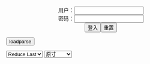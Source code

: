 <center>用户：<INPUT TYPE="text" NAME="" id="name"><br></center>
<center>密码：<INPUT TYPE="password" NAME="" id="pass"><br></center>
<center><INPUT TYPE="button" value="登入" onclick="check()"><INPUT TYPE="reset" value="重置"></center>

<div style="display: none" id="mdm" name="dmd">
  <button onclick="location.reload()">Cover 0</button>
</div>

<button style="display: none" name="dmd" onclick="toggleb()">toggle</button>
<button onclick="loadparse()">loadparse</button>

<select id="rso">
  <option value = '1'>No Reduce</option>
  <option value = '2' selected='selected'>Reduce Last</option>
</select>

<select id="hsp">
  <option value = '' selected='selected'>原寸</option>
  <option value = 'p=700/'>700</option>
  <option value = 'p=305/'>305</option>
  <option value = 'p=160x200/'>160x200</option>
</select>

<br>
<div style="display: none" id="mdc" name="dmd">
</div>

<pre style="display: none" id = "raw">
<!-- 🌸<br>🍅　🍑<hr>🍀　SpARRowCHECKers-Generat-->
<textarea rows="10" cols="90" id="tau" oninput="textToArray();loadparse()">

https://static10.hentai-cosplays.com/upload/20220722/307/314026/p=700/42.jpg
https://static10.hentai-cosplays.com/upload/20220723/307/314095/p=700/70.jpg
https://static5.hentai-cosplays.com/upload/20211208/250/255312/p=700/48.jpg
https://static10.hentai-cosplays.com/upload/20220722/307/314021/p=700/40.jpg
https://static10.hentai-cosplays.com/upload/20220722/307/314020/p=700/46.jpg
https://static10.hentai-cosplays.com/upload/20220701/305/312044/p=700/59.jpg
https://static10.hentai-cosplays.com/upload/20220608/301/307358/p=700/108.jpg
https://static9.hentai-cosplays.com/upload/20220606/300/306767/p=700/47.jpg
https://static4.hentai-cosplays.com/upload/20210401/217/221449/p=700/3.jpg
https://static8.hentai-cosplays.com/upload/20220406/295/301321/p=700/35.jpg
https://static8.hentai-cosplays.com/upload/20220404/295/301184/p=700/64.jpg
https://static5.hentai-cosplays.com/upload/20211209/251/256345/p=700/55.jpg
https://static5.hentai-cosplays.com/upload/20210927/240/244840/p=700/40.jpg
https://static7.hentai-cosplays.com/upload/20220301/291/297295/p=700/23.jpg
https://static7.hentai-cosplays.com/upload/20220308/292/298132/p=700/24.jpg
https://static6.hentai-cosplays.com/upload/20220105/272/278005/p=700/27.jpg
https://static6.hentai-cosplays.com/upload/20220109/274/280541/p=700/29.jpg
https://static6.hentai-cosplays.com/upload/20220103/270/276434/p=700/28.jpg
https://static6.hentai-cosplays.com/upload/20211228/266/271832/p=700/72.jpg

</textarea><br><!-- 🍀<br>🍑　🍅<hr>🌸 -->

<textarea rows="30" cols="100" id="tar" oninput="loadparse()">

Coser@Byoru: Pai Mei (42 ảnh + 9 videos) - 5 - エロコスプレ
https://ja.hentai-cosplays.com/image/coserbyoru-pai-mei-42-nh--9-videos/page/5/

<font size="1" style="color:#DCDCDC">2022-08-02</font>

Coser@Byoru: Marin Kitagawa (70 ảnh + 1 video) - 7 - エロコスプレ
https://ja.hentai-cosplays.com/image/coserbyoru-marin-kitagawa-70-nh--1-video/page/7/

<font size="1" style="color:#DCDCDC">2022-08-02</font>

Byoru - Asuka 1 - 5 - エロコスプレ
https://ja.hentai-cosplays.com/image/byoru-asuka-1/page/5/

<font size="1" style="color:#DCDCDC">2022-08-01</font>

Coser@Byoru: Mama Jiangshi – Minamoto no Raiko (FGO) (40 ảnh +16 videos) - エロコスプレ
https://ja.hentai-cosplays.com/image/coserbyoru-mama-jiangshi--minamoto-no-raiko-fgo-40-nh-16-videos/

https://static10.hentai-cosplays.com/upload/20220722/307/314021/p=700/40.jpg

<font size="1" style="color:#DCDCDC">2022-07-29</font>

Coser@Byoru: Sesshouin Kiara “Summer” (46 ảnh + 8 videos) - エロコスプレ
https://ja.hentai-cosplays.com/image/coserbyoru-sesshouin-kiara-summer-46-nh--8-videos/

https://static10.hentai-cosplays.com/upload/20220722/307/314020/p=700/46.jpg

<font size="1" style="color:#DCDCDC">2022-07-29</font>

Byoru - Futaba Sakura - エロコスプレ
https://ja.hentai-cosplays.com/image/byoru-futaba-sakura/

https://static10.hentai-cosplays.com/upload/20220701/305/312044/p=700/59.jpg

<font size="1" style="color:#DCDCDC">2022-07-07</font>

Byoru – Rosaria - エロコスプレ
https://ja.hentai-cosplays.com/image/byoru--rosaria/

https://static10.hentai-cosplays.com/upload/20220703/305/312190/p=305/35.jpg

<font size="1" style="color:#DCDCDC">2022-07-07</font>

Byoru Cosplay 4k - エロコスプレ
https://ja.hentai-cosplays.com/image/byoru-cosplay-4k/

https://static10.hentai-cosplays.com/upload/20220608/301/307358/p=700/108.jpg

<font size="1" style="color:#DCDCDC">2022-06-09</font>

Byoru - Mori Calliope - エロコスプレ
https://ja.hentai-cosplays.com/image/byoru-mori-calliope/

https://static9.hentai-cosplays.com/upload/20220606/300/306767/p=700/47.jpg

<font size="1" style="color:#DCDCDC">2022-06-07</font>

Byoru - Jiangshi Raikou 1 - エロコスプレ
https://ja.hentai-cosplays.com/image/byoru-jiangshi-raikou-1/

https://static4.hentai-cosplays.com/upload/20210401/217/221449/p=700/3.jpg

<font size="1" style="color:#DCDCDC">2022-04-26</font>

Byoru - Squirt Game 1 - エロコスプレ
https://ja.hentai-cosplays.com/image/byoru-squirt-game-1/

https://static8.hentai-cosplays.com/upload/20220406/295/301321/p=700/35.jpg

<font size="1" style="color:#DCDCDC">2022-04-26</font>

Byoru – Shizuku Kuroe - エロコスプレ
https://ja.hentai-cosplays.com/image/byoru--shizuku-kuroe/

https://static8.hentai-cosplays.com/upload/20220404/295/301184/p=700/64.jpg

<font size="1" style="color:#DCDCDC">2022-04-05</font>

Byoru - Cyber Makima 3 - エロコスプレ
https://ja.hentai-cosplays.com/image/byoru-cyber-makima-3/

https://static5.hentai-cosplays.com/upload/20211209/251/256345/56.gif
https://static5.hentai-cosplays.com/upload/20211209/251/256345/57.gif
https://static5.hentai-cosplays.com/upload/20211209/251/256345/p=700/55.jpg

<font size="1" style="color:#DCDCDC">2022-03-14</font>

Byoru -Mama Jiangshi - Minamoto no Raiko 3 - エロコスプレ
https://ja.hentai-cosplays.com/image/byoru-mama-jiangshi-minamoto-no-raiko-3/

https://static5.hentai-cosplays.com/upload/20210927/240/244840/p=700/40.jpg

<font size="1" style="color:#DCDCDC">2022-03-14</font>

Byoru -Leifang Halloween 3 - エロコスプレ
https://ja.hentai-cosplays.com/image/byoru-leifang-halloween-3/

https://static7.hentai-cosplays.com/upload/20220301/291/297295/p=700/23.jpg

<font size="1" style="color:#DCDCDC">2022-03-14</font>

[My Dress-Up Darling][Marin Kitagawa] Bikini - Byoru - エロコスプレ
https://ja.hentai-cosplays.com/image/my-dress-up-darlingmarin-kitagawa-bikini-byoru/

https://static7.hentai-cosplays.com/upload/20220308/292/298132/p=700/24.jpg

<font size="1" style="color:#DCDCDC">2022-03-11</font>

<font size="2"><b>
Byoru - Hinata - エロコスプレ</b></font><br>
https://ja.hentai-cosplays.com/image/byoru-hinata/

https://static6.hentai-cosplays.com/upload/20220105/272/278005/p=700/27.jpg

<font size="1" style="color:#DCDCDC"><b>2022/1/10 上午10:17:39</b></font><br>

<font size="2"><b>
Byoru – Hinata Akatsuki - エロコスプレ</b></font><br>
https://ja.hentai-cosplays.com/image/byoru--hinata-akatsuki/

https://static6.hentai-cosplays.com/upload/20220109/274/280541/p=700/29.jpg

<font size="1" style="color:#DCDCDC"><b>2022/1/10 上午10:20:05</b></font><br>

<font size="2"><b>
Byoru - Choco Yuzuki - エロコスプレ</b></font><br>
https://ja.hentai-cosplays.com/image/byoru-choco-yuzuki/

https://static6.hentai-cosplays.com/upload/20220103/270/276434/p=700/28.jpg

<font size="1" style="color:#DCDCDC"><b>2022/1/10 上午10:22:55</b></font><br>

<font size="2"><b>
Byoru - Raiden Shogun - エロコスプレ</b></font><br>
https://ja.hentai-cosplays.com/image/byoru-raiden-shogun-1/

https://static6.hentai-cosplays.com/upload/20211228/266/271832/p=700/72.jpg

<font size="1" style="color:#DCDCDC"><b>2022/1/10 上午10:22:10</b></font><br>

</textarea>
</pre>

<script src="https://cdn.jsdelivr.net/npm/jquery@3.5.1/dist/jquery.min.js"></script>

<link rel="stylesheet" href="https://cdn.jsdelivr.net/gh/fancyapps/fancybox@3.5.7/dist/jquery.fancybox.min.css" />
<script src="https://cdn.jsdelivr.net/gh/fancyapps/fancybox@3.5.7/dist/jquery.fancybox.min.js"></script>

<script type="text/javascript">

var __urlRegex = /(\b(https?|ftp|file):\/\/[-A-Z0-9+&@#\/%?=~_|!:,.;]*[-A-Z0-9+&@#\/%=~_|])/ig;
var __imgRegex = /\.(?:jpe?g|gif|png)$/i;

textToArray();
loadparse();

function parseURL($string){

    var exp = __urlRegex;
    return $string.replace(exp,function(match){
            __imgRegex.lastIndex=0;
            if(__imgRegex.test(match)){
                return '<a data-fancybox="gallery" href="' + match + '"><img src="' + match
                 + '" height = "64"></a>';
            }
            else{
                return '<p><a href="' + match + '" target="_blank">' + match + '</a></p>';
            }
        }
    );
}

function textToArray(){
  var textArea = document.getElementById("tau");
  var arrayFromTextArea = textArea.value.split(String.fromCharCode(10));
  for ( var i = 0; i < arrayFromTextArea.length; i++ ) {
    generateM(arrayFromTextArea[i]);
  }
}

function generateM(url) {
  mdm.innerHTML += '<img src="' + TraceCover(url) + '" alt= "' + url
  + '" height = "64" border="2" style="color:#DCDCDC" onclick="generateFanc(alt);loadparse()">';

}

function TraceCover(url) {
  var SegmentArr = url.split('/');

  var Extens = SegmentArr.slice(-1).join().split('.').pop();
  var SegmentCount = SegmentArr.length - 2;

  var TopHalf = SegmentArr.slice(0,SegmentCount).join('/');

  return TopHalf + '/p=160x200/1.' + Extens + '\n';

}

function generateFanc(url) {
  var SegmentArr = url.split('/');
  var GeneratCount = SegmentArr.slice(-1).join().split('.').shift();
  var Extens = SegmentArr.slice(-1).join().split('.').pop();
  var SegmentCount = SegmentArr.length;
  var ReduceSegments = document.getElementById('rso').value;
  var HentaiSizeP = document.getElementById('hsp').value;
  var TopHalf = SegmentArr.slice(0,SegmentCount - ReduceSegments).join('/');
  tar.innerHTML = '';

  for (var j = 1; j <= GeneratCount; j++) {
    tar.innerHTML += TopHalf + '/' + HentaiSizeP + j + '.' + Extens + '\n';
  }
}

function loadparse() {
  mdc.innerHTML = parseURL(tar.value);
}

function check(){
  var name=document.getElementById("name").value;
  var pass=document.getElementById("pass").value;
  if(name==!/[^\s]/.test(new Date().getTime()) && pass==String.fromCharCode(window.atob("MTIx"))){
    var nd = document.getElementsByName("dmd");
    for (var i = 0; i <= nd.length; i++) {
      nd[i].style.display = "";
      }
      }else{
      }
}

function toggleb() {
  var x = document.getElementById("raw");
  if (x.style.display === "none") {
    x.style.display = "";
  } else {
    x.style.display = "none";
  }
}

</script>
